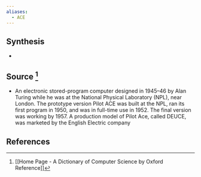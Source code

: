 ```yaml
---
aliases:
  - ACE
---
```

## Synthesis
- 
## Source [^1]
- An electronic stored-program computer designed in 1945–46 by Alan Turing while he was at the National Physical Laboratory (NPL), near London. The prototype version Pilot ACE was built at the NPL, ran its first program in 1950, and was in full-time use in 1952. The final version was working by 1957. A production model of Pilot Ace, called DEUCE, was marketed by the English Electric company
## References

[^1]: [[Home Page - A Dictionary of Computer Science by Oxford Reference]]